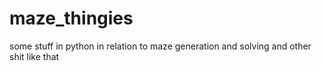 # maze_thingies
some stuff in python in relation to maze generation and solving and other shit like that
